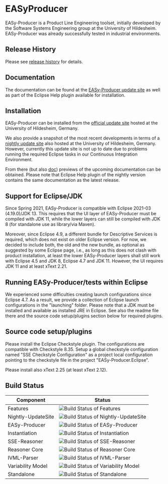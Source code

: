 EASyProducer
============

EASy-Producer is a Product Line Engineering toolset, initially developed by the Software Systems Engineering group at the University of Hildesheim. EASy-Producer was already successfully tested in industrial environments.

Release History
---------------
Please see [release history](http://htmlpreview.github.io/?https://github.com/SSEHUB/EASyProducer/blob/master/EASyBuildProperties/changelog.html "release history") for details.

Documentation
-------------
The documentation can be found at the [EASy-Producer update site](http://projects.sse.uni-hildesheim.de/easy/ "EASy-Producer update site") as well as part of the Eclipse Help plugin available for installation.

Installation
-------------
EASy-Producer can be installed from the [official update site](http://projects.sse.uni-hildesheim.de/easy/ "EASy-Producer update site") hosted at the University of Hildesheim, Germany. 

We also provide a snapshot of the most recent developments in terms of a [nightly update site](https://projects.sse.uni-hildesheim.de/eclipse/update-sites/easy_nightly/ "EASy-Producer nightly update site") also hosted at the University of Hildesheim, Germany. However, currently this update site is not up to date due to problems running the required Eclipse tasks in our Continuous Integration Environment.

From there (but also [doc](/doc/ "doc")) previews of the upcoming documentation can be obtained. Please note that Eclipse Help plugin of the nightly version contains the same documentation as the latest release.

Support for Eclipse/JDK
-----------------------
Since Spring 2021, EASy-Producer is compatible with Eclipse 2021-03 (4.19.0)/JDK 13. This requires that the UI layer of EASy-Producer must be compiled with JDK 11, while the lower layers can still be compiled with JDK 8 (for standalone use as library/via Maven).

Moreover, since Eclipse 4.9, a different bundle for Descriptive Services is required, which does not exist on older Eclipse version. For now, we decided to include both, the old and the new bundle, as optional as suggested by some Eclipse page, i.e., as long as this does not clash with product installation, at least the lower EASy-Producer layers shall still work with Eclipse 4.5 and JDK 8, Eclipse 4.7 and JDK 11. However, the UI requires JDK 11 and at least xText 2.21.


Running EASy-Producer/tests within Eclipse
------------------------------------------
We experienced some difficulties creating launch configurations since Eclipse 4.7. As a result, we provide a collection of Eclipse launch configurations in the "launching" folder. Please note that a JDK must be installed and available as installed JRE in Eclipse. See also the readme file there and the source code setup/plugins section below for required plugins. 

Source code setup/plugins
-------------------------
Please install the Eclipse Checkstyle plugin. The configurations are compatible with Checkstyle 8.35. Setup a global checkstyle configuration named "SSE Checkstyle Configuration" as a project local configuration pointing to the checkstyle file in the project "EASy-Producer.Eclipse".

Please install also xText 2.25 (at least xText 2.12). 

Build Status
------------------
| Component | Status |
|---|---|
| Features | ![Build Status of Features](http://jenkins-2.sse.uni-hildesheim.de/buildStatus/icon?job=EASy_Features) |
| Nightly-UpdateSite | ![Build Status of Nightly-UpdateSite](http://jenkins-2.sse.uni-hildesheim.de/buildStatus/icon?job=EASy_NightlyUpdateSite) |
| EASy-Producer | ![Build Status of EASy-Producer](http://jenkins-2.sse.uni-hildesheim.de/buildStatus/icon?job=EASy_EASy-Producer) |
| Instantiation | ![Build Status of Instantiation](http://jenkins-2.sse.uni-hildesheim.de/buildStatus/icon?job=EASy_Instantiation) |
| SSE-Reasoner | ![Build Status of SSE-Reasoner](http://jenkins-2.sse.uni-hildesheim.de/buildStatus/icon?job=EASy_SSEreasoner) |
| Reasoner Core | ![Build Status of Reasoner Core](http://jenkins-2.sse.uni-hildesheim.de/buildStatus/icon?job=EASy_ReasonerCore) |
| IVML-Parser | ![Build Status of IVML-Parser](http://jenkins-2.sse.uni-hildesheim.de/buildStatus/icon?job=EASy_IVML) |
| Variability Model | ![Build Status of Variability Model](http://jenkins-2.sse.uni-hildesheim.de/buildStatus/icon?job=EASy_VarModel) |
| Standalone | ![Build Status of Standalone](http://jenkins-2.sse.uni-hildesheim.de/buildStatus/icon?job=EASy_Standalone) |
